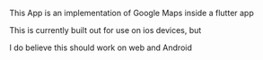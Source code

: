 This App is an implementation of Google Maps inside a flutter app 
<br>

This is currently built out for use on ios devices, but
<br>

I do believe this should work on web and Android
